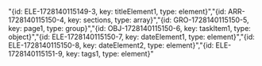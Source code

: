 
"{id: ELE-1728140115149-3, key: titleElement1, type: element}","{id: ARR-1728140115150-4, key: sections, type: array}","{id: GRO-1728140115150-5, key: page1, type: group}","{id: OBJ-1728140115150-6, key: taskItem1, type: object}","{id: ELE-1728140115150-7, key: dateElement1, type: element}","{id: ELE-1728140115150-8, key: dateElement2, type: element}","{id: ELE-1728140115151-9, key: tags1, type: element}"
